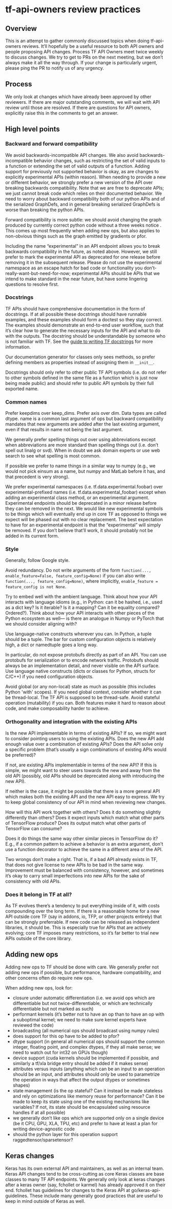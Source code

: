 # tf-api-owners review practices

## Overview

This is an attempt to gather commonly discussed topics when doing tf-api-owners
reviews. It’ll hopefully be a useful resource to both API owners and people
proposing API changes.  Process TF API Owners meet twice weekly to discuss
changes. We try to get to PRs on the next meeting, but we don’t always make it
all the way through. If your change is particularly urgent, please ping the PR
to notify us of any urgency.

## Process

We only look at changes which have already been approved by other reviewers. If
there are major outstanding comments, we will wait with API review until those
are resolved. If there are questions for API owners, explicitly raise this in
the comments to get an answer.


## High level points

### Backward and forward compatibility
We avoid backwards-incompatible API changes. We also avoid
backwards-incompatible behavior changes, such as restricting the set of valid
inputs to a function or extending the set of valid outputs of a function. Adding
support for previously not supported behavior is okay, as are changes to
explicitly experimental APIs (within reason). When needing to provide a new or
different behavior, we strongly prefer a new version of the API over breaking
backwards compatibility. Note that we are free to deprecate APIs; we just cannot
break code which relies on their documented behavior. We need to worry about
backward compatibility both of our python APIs and of the serialized GraphDefs,
and in general breaking serialized GraphDefs is worse than breaking the python
APIs.

Forward compatibility is more subtle: we should avoid changing the graph
produced by currently correct python code without a three weeks notice . This
comes up most frequently when adding new ops, but also applies to non-obvious
things such as the graph emitted by gradients or pfor.

Including the name “experimental” in an API endpoint allows you to break
backwards compatibility in the future, as noted above. However, we still prefer
to mark the experimental API as deprecated for one release before removing it in
the subsequent release. Please do not use the experimental namespace as an
escape hatch for bad code or functionality you
don’t-really-want-but-need-for-now; experimental APIs should be APIs that we
intend to make standard in the near future, but have some lingering questions to
resolve first.


### Docstrings 

TF APIs should have comprehensive documentation in the form of docstrings. If at
all possible these docstrings should have runnable examples, and these examples
should form a doctest so they stay correct. The examples should demonstrate an
end-to-end user workflow, such that it’s clear how to generate the necessary
inputs for the API and what to do with the outputs. The docstring should be
understandable by someone who is not familiar with TF. See the [guide to writing
TF docstrings](https://www.tensorflow.org/community/contribute/docs_ref) for
more information.

Our documentation generator for classes only sees methods, so prefer defining
members as properties instead of assigning them in `__init__`.

Docstrings should only refer to other public TF API symbols (i.e. do not refer
to other symbols defined in the same file as a function which is just now being
made public) and should refer to public API symbols by their full exported name.

### Common names


Prefer keepdims over keep_dims. Prefer axis over dim. Data types are called
dtype. name is a common last argument of ops but backward compatibility mandates
that new arguments are added after the last existing argument, even if that
results in name not being the last argument.

We generally prefer spelling things out over using abbreviations except when
abbreviations are more standard than spelling things out (i.e. don’t spell out
linalg or svd). When in doubt we ask domain experts or use web search to see
what spelling is most common.

If possible we prefer to name things in a similar way to numpy (e.g., we would
not pick einsum as a name, but numpy and MatLab before it has, and that
precedent is very strong).

We prefer experimental namespaces (i.e. tf.data.experimental.foobar) over
experimental-prefixed names (i.e. tf.data.experimental_foobar) except when
adding an experimental class method, or an experimental argument. Experimental
endpoints should be deprecated in a minor release before they can be removed in
the next. We would like new experimental symbols to be things which will
eventually end up in core TF as opposed to things we expect will be phased out
with no clear replacement. The best expectation to have for an experimental
endpoint is that the “experimental” will simply be removed. If you don’t believe
that’ll work, it should probably not be added in its current form.  

### Style
Generally, follow Google style.

Avoid redundancy. Do not write arguments of the form `function(...,
enable_feature=False, feature_config=None)` if you can also write `function(...,
feature_config=None)`, where implicitly, `enable_feature = feature_config is not
None`.

Try to embed well with the ambient language. Think about how your API interacts
with language idioms (e.g., in Python: can it be hashed, i.e., used as a dict
key? Is it iterable? Is it a mapping? Can it be equality compared?
Ordered?). Think about how your API interacts with other pieces of the Python
ecosystem as well— is there an analogue in Numpy or PyTorch that we should
consider aligning with?

Use language-native constructs wherever you can. In Python, a tuple should be a
tuple. The bar for custom configuration objects is relatively high, a dict or
namedtuple goes a long way.

In particular, do not expose protobufs directly as part of an API. You can use
protobufs for serialization or to encode network traffic. Protobufs should
always be an implementation detail, and never visible on the API surface. Use
language native constructs (dicts or classes for Python, structs for C/C++) if
you need configuration objects.

Avoid global (or any non-local) state as much as possible (this includes Python
'with' scopes). If you need global context, consider whether it can be
thread-local. The TF API is supposed to be thread-safe. Avoid stateful operation
(mutability) if you can. Both features make it hard to reason about code, and
make composability harder to achieve.

### Orthogonality and integration with the existing APIs 

Is the new API implementable in terms of existing APIs? If so, we might want to
consider pointing users to using the existing APIs. Does the new API add enough
value over a combination of existing APIs? Does the API solve only a specific
problem (that’s usually a sign combinations of existing APIs would be
preferred)?

If not, are existing APIs implementable in terms of the new API? If this is
simple, we might want to steer users towards the new and away from the old API
(possibly, old APIs should be deprecated along with introducing the new API).

If neither is the case, it might be possible that there is a more general API
which makes both the existing API and the new API easy to express. We try to
keep global consistency of our API in mind when reviewing new changes.

How will this API work together with others? Does it do something slightly
differently than others? Does it expect inputs which match what other parts of
TensorFlow produce? Does its output match what other parts of TensorFlow can
consume?

Does it do things the same way other similar pieces in TensorFlow do it? E.g.,
if a common pattern to achieve a behavior is an extra argument, don't use a
function decorator to achieve the same in a different area of the API.

Two wrongs don’t make a right. That is, if a bad API already exists in TF, that
does not give license to new APIs to be bad in the same way. Improvement must be
balanced with consistency, however, and sometimes it’s okay to carry small
imperfections into new APIs for the sake of consistency with old APIs.

### Does it belong in TF at all?

As TF evolves there’s a tendency to put everything inside of it, with costs
compounding over the long term. If there is a reasonable home for a new API
outside core TF (say in addons, io, TFP, or other projects entirely) that can be
strongly preferrable. If new code can be released as independent libraries, it
should be. This is especially true for APIs that are actively evolving; core TF
imposes many restrictions, so it’s far better to trial new APIs outside of the
core library.

## Adding new ops 

Adding new ops to TF should be done with care. We generally prefer not adding
new ops if possible, but performance, hardware compatibility, and other concerns
often do require new ops.

When adding new ops, look for:
 - closure under automatic differentiation (i.e. we avoid ops which are
   differentiable but not twice-differentiable, or which are technically
   differentiable but not marked as such)
 - performant kernels (it’s better not to have an op than to have an op with a
   suboptimal kernel; we need to make sure kernel experts have reviewed the
   code)
 - broadcasting (all numerical ops should broadcast using numpy rules)
 - does support for this op have to be added to pfor?
 - dtype support (in general all numerical ops should support the common
   integer, floating point, and complex dtypes, if they all make sense; we need
   to watch out for int32 on GPUs though)
 - device support (cuda kernels should be implemented if possible, and similarly
   a tf/xla bridge entry should be added if it makes sense)
 - attributes versus inputs (anything which can be an input to an operation
   should be an input, and attributes should only be used to parametrize the
   operation in ways that affect the output dtypes or sometimes shapes)
 - state management (is the op stateful? Can it instead be made stateless and
   rely on optimizations like memory reuse for performance? Can it be made to
   keep its state using one of the existing mechanisms like variables? If not,
   its state should be encapsulated using resource handles if at all possible)
 - we generally don’t like ops which are supported only on a single device (be
   it CPU, GPU, XLA, TPU, etc) and prefer to have at least a plan for writing
   device-agnostic code
 - should the python layer for this operation support raggedtensor/sparsetensor?


## Keras changes

Keras has its own external API and maintainers, as well as an internal
team. Keras API changes tend to be cross-cutting as core Keras classes are base
classes to many TF API endpoints. We generally only look at keras changes after
a keras owner (say, fchollet or karmel) has already approved it on their
end. fchollet has guidelines for changes to the Keras API at
go/keras-api-guidelines. These include many generally good practices that are
useful to keep in mind outside of Keras as well.
